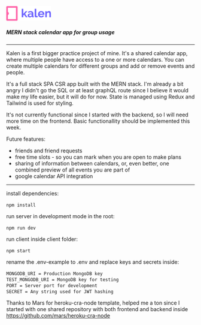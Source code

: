<img src="./client/src/components/navbar/resources/logo.svg" width="120px"/>

##### MERN stack calendar app for group usage

---

Kalen is a first bigger practice project of mine.
It's a shared calendar app, where multiple people have access to a one or more calendars. You can create multiple calendars for different groups and add or remove events and people.

It's a full stack SPA CSR app built with the MERN stack. I'm already a bit angry I didn't go the SQL or at least graphQL route since I believe it would make my life easier, but it will do for now.
State is managed using Redux and Tailwind is used for styling.

It's not currently functional since I started with the backend, so I will need more time on the frontend. Basic functionallity should be implemented this week.

Future features:

- friends and friend requests
- free time slots - so you can mark when you are open to make plans
- sharing of information between calendars, or, even better, one combined preview of all events you are part of
- google calendar API integration

---

install dependencies:

```
npm install
```

run server in development mode in the root:

```
npm run dev
```

run client inside client folder:

```
npm start
```

rename the .env-example to .env and replace keys and secrets inside:

```
MONGODB_URI = Production MongoDB key
TEST_MONGODB_URI = MongoDB key for testing
PORT = Server port for development
SECRET = Any string used for JWT hashing
```

Thanks to Mars for heroku-cra-node template, helped me a ton since I started with one shared repository with both frontend and backend inside https://github.com/mars/heroku-cra-node
